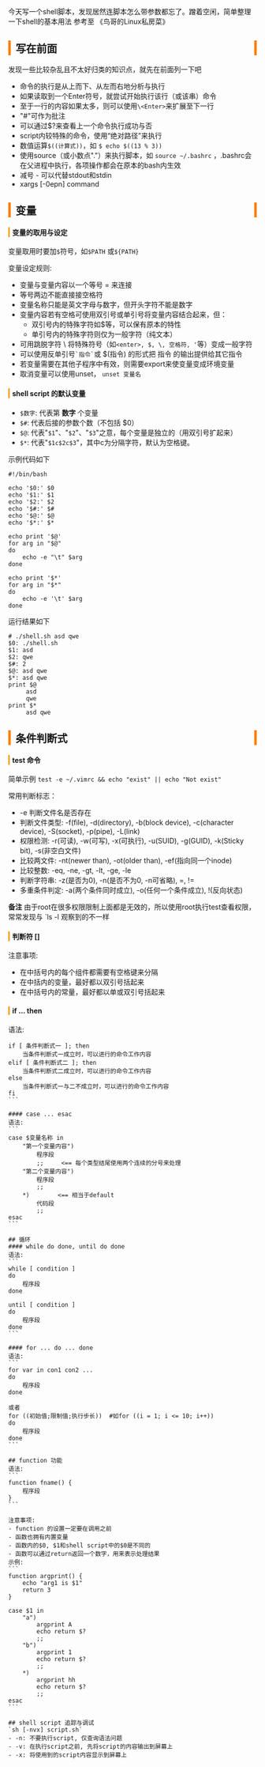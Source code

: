<head><meta charset="UTF-8"></head>
<style>
h1 {
    text-align: center;
    border-left: 5px solid #e86422;
    border-right: 5px solid #e86422;
}
h2 {
    border-left: 5px solid #ff7f00;
    border-right: 5px solid #ff7f00;
    padding-left: 10px;
}
h3 {
    border-left: 5px solid #e86422;
    padding-left: 8px;
}
h4 {
    border-left: 3px solid #f0a000;
    padding-left: 5px;
}
</style>

今天写一个shell脚本，发现居然连脚本怎么带参数都忘了。蹭着空闲，简单整理一下shell的基本用法
参考至 《鸟哥的Linux私房菜》
## 写在前面
发现一些比较杂乱且不太好归类的知识点，就先在前面列一下吧
- 命令的执行是从上而下、从左而右地分析与执行
- 如果读取到一个Enter符号，就尝试开始执行该行（或该串）命令
- 至于一行的内容如果太多，则可以使用`\<Enter>`来扩展至下一行
- "#"可作为批注
- 可以通过$?来查看上一个命令执行成功与否
- script内较特殊的命令，使用“绝对路径”来执行
- 数值运算`$((计算式))`，如 `$ echo $((13 % 3))`
- 使用source（或小数点"."）来执行脚本，如 `source ~/.bashrc` ，.bashrc会在父进程中执行，各项操作都会在原本的bash内生效
- 减号 - 可以代替stdout和stdin
- xargs [-0epn] command

## 变量
#### 变量的取用与设定
变量取用时要加`$`符号，如`$PATH` 或`${PATH}`

变量设定规则:
- 变量与变量内容以一个等号 = 来连接
- 等号两边不能直接接空格符
- 变量名称只能是英文字母与数字，但开头字符不能是数字
- 变量内容若有空格可使用双引号或单引号将变量内容结合起来，但：
    + 双引号内的特殊字符如$等，可以保有原本的特性
    + 单引号内的特殊字符则仅为一般字符（纯文本）
- 可用跳脱字符 \ 将特殊符号（如`<enter>, $, \, 空格符, '`等）变成一般字符
- 可以使用反单引号`` `指令` ``或 $(指令) 的形式把 指令 的输出提供给其它指令
- 若变量需要在其他子程序中有效，则需要export来使变量变成环境变量
- 取消变量可以使用unset， `unset 变量名` 
#### shell script 的默认变量
- `$数字`: 代表第 **数字** 个变量
- `$#`: 代表后接的参数个数（不包括 $0）
- `$@`: 代表"`$1`"、"`$2`"、"`$3`"之意，每个变量是独立的（用双引号扩起来）
- `$*`: 代表"`$1c$2c$3`"，其中c为分隔字符，默认为空格键。

示例代码如下
```
#!/bin/bash

echo '$0:' $0
echo '$1:' $1
echo '$2:' $2
echo '$#:' $#
echo '$@:' $@
echo '$*:' $*

echo print '$@'
for arg in "$@"
do 
    echo -e "\t" $arg
done

echo print '$*'
for arg in "$*"
do 
    echo -e '\t' $arg
done
```

运行结果如下
```
# ./shell.sh asd qwe
$0: ./shell.sh
$1: asd
$2: qwe
$#: 2
$@: asd qwe
$*: asd qwe
print $@
	 asd
	 qwe
print $*
	 asd qwe
```

## 条件判断式
#### test 命令
简单示例 `test -e ~/.vimrc && echo "exist" || echo "Not exist"` 

常用判断标志：
- -e 判断文件名是否存在
- 判断文件类型: -f(file), -d(directory), -b(block device), -c(character device), -S(socket), -p(pipe), -L(link)
- 权限检测: -r(可读), -w(可写), -x(可执行), -u(SUID), -g(GUID), -k(Sticky bit), -s(非空白文件)
- 比较两文件: -nt(newer than), -ot(older than), -ef(指向同一个inode)
- 比较整数: -eq, -ne, -gt, -lt, -ge, -le
- 判断字符串: -z(是否为0), -n(是否不为0, -n可省略), =, !=
- 多重条件判定: -a(两个条件同时成立), -o(任何一个条件成立), !(反向状态)

**备注**
由于root在很多权限限制上面都是无效的，所以使用root执行test查看权限，常常发现与 `ls -l 观察到的不一样

#### 判断符 []
注意事项:
- 在中括号内的每个组件都需要有空格键来分隔
- 在中括内的变量，最好都以双引号括起来
- 在中括号内的常量，最好都以单或双引号括起来

#### if ... then
语法:
````
if [ 条件判断式一 ]; then
    当条件判断式一成立时，可以进行的命令工作内容
elif [ 条件判断式二 ]; then
    当条件判断式二成立时，可以进行的命令工作内容
else
    当条件判断式一与二不成立时，可以进行的命令工作内容
fi
```

#### case ... esac
语法:
```
case $变量名称 in   
    "第一个变量内容")
        程序段
        ;;     <== 每个类型结尾使用两个连续的分号来处理
    "第二个变量内容")
        程序段
        ;;
    *)        <== 相当于default
        代码段
        ;;
esac
```

## 循环
#### while do done, until do done
语法:
```
while [ condition ]
do 
    程序段
done

until [ condition ]
do
    程序段
done
```

#### for ... do ... done
语法:
```
for var in con1 con2 ...
do 
    程序段
done

或者
for ((初始值;限制值;执行步长))  #如for ((i = 1; i <= 10; i++))
do
    程序段
done
```

## function 功能
语法:
```
function fname() {
    程序段
}
```

注意事项:
- function 的设置一定要在调用之前
- 函数也拥有内置变量
- 函数内的$0, $1和shell script中的$0是不同的
- 函数可以通过return返回一个数字，用来表示处理结果
示例:
```
function argprint() {
    echo "arg1 is $1"
    return 3
}

case $1 in
    "a")
        argprint A
        echo return $?
        ;;
    "b")
        argprint 1
        echo return $?
        ;;
    *)  
        argprint hh
        echo return $?
        ;;  
esac
```

## shell script 追踪与调试
`sh [-nvx] script.sh`
- -n: 不要执行script, 仅查询语法问题
- -v: 在执行script之前, 先将script的内容输出到屏幕上
- -x: 将使用到的script内容显示到屏幕上
